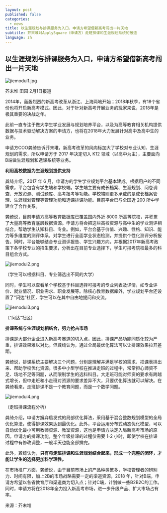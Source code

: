 ```yaml
---
layout: post
published: false
categories:
  - news
title: 以生涯规划与排课服务为入口，申请方希望借新高考闯出一片天地
subtitle: 芥末堆对ApplySquare（申请方）走班排课和生涯规划系统的报道
language: zh
---
```

## 以生涯规划与排课服务为入口，申请方希望借新高考闯出一片天地


![jiemodui1.jpg]({{site.baseurl}}/image/jiemodui1.jpg)

芥末堆 田园 2月1日报道

2014年，轰轰烈烈的新高考改革从浙江、上海两地开始；2018年秋季，有18个省份也将开启新高考模式。因此，对于针对新高考开展业务的玩家来说，2018年是极其重要的决战之年。

此前一直专注于做大学生学业发展与规划培养平台，以及为高等教育相关机构提供数据与技术驱动解决方案的申请方，也将在2018年大力发展针对高中及高中生的业务。

申请方COO龚绮告诉芥末堆，新高考改革的风向标加大了学校对专业认知、生涯规划的需求，所以申请方于 2017 年决定切入 K12 领域（以高中为主），主要面向B端做生涯规划和选课系统等业务。

**利用高校数据为生涯规划提供支持**

龚绮介绍，2017 年 6 月，申请方的学生学业规划平台基本建成。根据用户的不同需求，平台包含有学生端和学校端。学生端主要有成长档案、生涯规划、问卷调查、开放资源、测试题库、高考报考等功能。学校端则更多承载的是成长档案管理、生涯规划管理等管理功能和选课排课功能。目前平台已与全国近 200 所中学建立了合作关系。

龚绮说，目前申请方高等教育数据库已覆盖国内外近 8000 所高等院校，并积累了大量高等教育底层数据资源。申请方将会把这些高校资源与高中生的学业测评相结合，帮助学生认知科目、专业。例如，平台会基于价值、兴趣、性格、知识、能力等多维度的测评体系，对学生进行全面学业状态检测，并提供个性化测评分析报告。同时，平台能够结合专业测评报告、学生兴趣方向，并根据2017年新高考政策下各学校专业的招生要求，分析出在目前专业选择下，学生可报考院校最多的科目组合方式。

![jiemodui2.png]({{site.baseurl}}/image/jiemodui2.png)

（学生可以根据科目、专业筛选出不同的大学）

同时，学生可以查看单个学校基于科目选择可报考的专业列表及详情，如专业评价、就业情况、职业需求、职业发展等。除核心教育数据库外，学业规划平台还设置了“问达”社区，学生可以在其中自由地提问和交流。

![jiemodui3.png]({{site.baseurl}}/image/jiemodui3.png)

（“问达”社区）

**排课系统与生涯规划相结合，努力抢占市场**

排课是大部分企业进入新高考赛道的切入点，因此，排课产品功能同质化较为严重，排课效果难以对比。但龚绮认为，通过全局最优化算法可以让排课效果拉开差距。

龚绮说，排课系统主要解决三个问题，分别是理解并满足学校的需求、把课表排出来、帮助学校优化资源。很多中小型学校在推进走班的过程中，常常担心师资不足、场地不足等问题，从而限制学生的选科科目。大走班可能对师资的要求有跨越式增长，但中走班和小走班对资源的要求差异不大，只要优化算法就可以解决。在龚绮看来，走班排课不是一个教育问题，而是一个数学问题。

![jiemodui4.png]({{site.baseurl}}/image/jiemodui4.png)

（走班排课流程分析）

龚绮介绍，申请方摒弃启发式的局部优化算法，采用基于混合整数规划模型的全局优化算法，使得排课效果达到最优化。此外，平台运用分布式动态优化模型，可以自动优化最小可用教师资源、教室资源，这也是申请方决定入局新高考市场的原因。申请方的排课功能，整个年级排课的过程仅需要 1-2 小时，即使学校在排课过程中有修改调整，一般半天也能全部排完。

此外，龚绮认为，**只有将走班排课和生涯规划结合起来，形成一个完整的闭环，才能让学生的选择更加科学理性。**

在市场推广方面，龚绮说，由于目前市场上的产品种类繁多，学校管理者的辨别力、时间有限，加上2B的市场战略需要一定的渠道资源，2018 年，针对B端，申请方希望以各省教育厅和渠道商为切入点；针对C端，计划做一些B2B2C的工作。同时，申请方将在2018年全力投入新高考市场，进一步升级产品、扩大市场占有率。

来源：芥末堆


